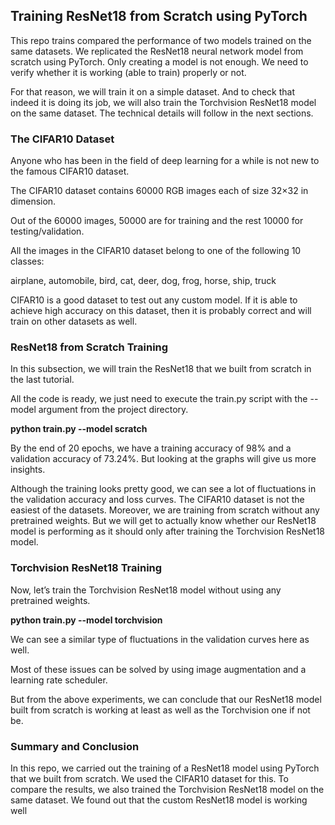 ## Training ResNet18 from Scratch using PyTorch

This repo trains compared the performance of two models
trained on the same datasets. We replicated the ResNet18 neural network model from scratch using PyTorch. Only creating a model is not enough. We need to verify whether it is working (able to train) properly or not.

For that reason, we will train it on a simple dataset. And to check that indeed it is doing its job, we will also train the Torchvision ResNet18 model on the same dataset. The technical details will follow in the next sections.

### The CIFAR10 Dataset
Anyone who has been in the field of deep learning for a while is not new to the famous CIFAR10 dataset.

The CIFAR10 dataset contains 60000 RGB images each of size 32×32 in dimension.

Out of the 60000 images, 50000 are for training and the rest 10000 for testing/validation.

All the images in the CIFAR10 dataset belong to one of the following 10 classes:

airplane, automobile, bird, cat, deer, dog, frog, horse, ship, truck

CIFAR10 is a good dataset to test out any custom model. If it is able to achieve high accuracy on this dataset, then it is probably correct and will train on other datasets as well.

### ResNet18 from Scratch Training

In this subsection, we will train the ResNet18 that we built from scratch in the last tutorial.

All the code is ready, we just need to execute the train.py script with the --model argument from the project directory.

**python train.py --model scratch**

By the end of 20 epochs, we have a training accuracy of 98% and a validation accuracy of 73.24%. But looking at the graphs will give us more insights.

Although the training looks pretty good, we can see a lot of fluctuations in the validation accuracy and loss curves. The CIFAR10 dataset is not the easiest of the datasets. Moreover, we are training from scratch without any pretrained weights. But we will get to actually know whether our ResNet18 model is performing as it should only after training the Torchvision ResNet18 model.

### Torchvision ResNet18 Training

Now, let’s train the Torchvision ResNet18 model without using any pretrained weights.

**python train.py --model torchvision**

We can see a similar type of fluctuations in the validation curves here as well.

Most of these issues can be solved by using image augmentation and a learning rate scheduler.

But from the above experiments, we can conclude that our ResNet18 model built from scratch is working at least as well as the Torchvision one if not be.


### Summary and Conclusion

In this repo, we carried out the training of a ResNet18 model using PyTorch that we built from scratch. We used the CIFAR10 dataset for this. To compare the results, we also trained the Torchvision ResNet18 model on the same dataset. We found out that the custom ResNet18 model is working well
